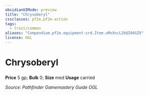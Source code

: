 ```yaml
---
obsidianUIMode: preview
title: "Chrysoberyl"
cssclasses: pf2e,pf2e-action
tags:
  - trait/common
aliases: "Compendium.pf2e.equipment-srd.Item.uMxXncL2bQI04GZ9"
license: OGL
---
```

# Chrysoberyl

### 


**Price** 5 gp; 
**Bulk** 0; **Size** med
**Usage** carried



*Source: Pathfinder Gamemastery Guide*
*OGL*